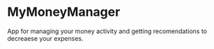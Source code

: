 # MyMoneyManager
App for managing your money activity and getting recomendations to decreaese your expenses.
